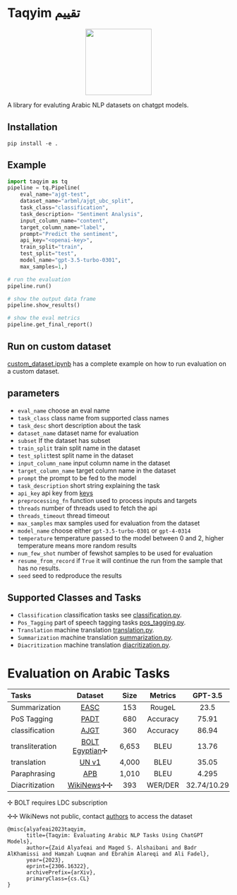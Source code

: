# Taqyim تقييم

<p align="center">
    <img width = "150px" src="https://github.com/ARBML/Taqyim/assets/15667714/6710535a-4d0b-4c1a-8c35-49b2e2110600"></img>
</p>

A library for evaluting Arabic NLP datasets on chatgpt models. 

## Installation

```
pip install -e .
```

## Example 

```python
import taqyim as tq
pipeline = tq.Pipeline(
    eval_name="ajgt-test",
    dataset_name="arbml/ajgt_ubc_split",
    task_class="classification",
    task_description= "Sentiment Analysis",
    input_column_name="content",
    target_column_name="label",
    prompt="Predict the sentiment",
    api_key="<openai-key>",
    train_split="train",
    test_split="test",
    model_name="gpt-3.5-turbo-0301",
    max_samples=1,)

# run the evaluation
pipeline.run()

# show the output data frame
pipeline.show_results()

# show the eval metrics
pipeline.get_final_report()

```

## Run on custom dataset

[custom_dataset.ipynb](notebooks/custom_dataset.ipynb) has a complete example on how to run evaluation on a custom dataset. 


## parameters

-    `eval_name` choose an eval name
-    `task_class` class name from supported class names
-    `task_desc` short description about the task
-    `dataset_name` dataset name for evaluation
-    `subset` If the dataset has subset
-    `train_split` train split name in the dataset
-    `test_split`test split name in the dataset
-    `input_column_name` input column name in the dataset
-    `target_column_name` target column name in the dataset
-    `prompt` the prompt to be fed to the model
-    `task_description` short string explaining the task
-    `api_key` api key from [keys](https://platform.openai.com/account/api-keys)
-    `preprocessing_fn` function used to process inputs and targets 
-    `threads` number of threads used to fetch the api
-    `threads_timeout` thread timeout 
-    `max_samples` max samples used for evaluation from the dataset 
-    `model_name` choose either `gpt-3.5-turbo-0301` or `gpt-4-0314`
-    `temperature` temperature passed to the model between 0 and 2, higher temperature means more random results
-    `num_few_shot` number of fewshot samples to be used for evaluation
-    `resume_from_record` if `True` it will continue the run from the sample that has no results. 
-    `seed` seed to redproduce the results

## Supported Classes and Tasks

* `Classification` classification tasks see [classification.py](examples/classification.py).
* `Pos_Tagging` part of speech tagging tasks [pos_tagging.py](examples/pos_tagging.py).
* `Translation` machine translation [translation.py](examples/translation.py).
* `Summarization` machine translation [summarization.py](examples/summarization.py).
* `Diacritization` machine translation [diacritization.py](examples/diacritization.py).

# Evaluation on Arabic Tasks 

|Tasks              |Dataset        |Size       |Metrics	    |GPT-3.5 	    |GPT-4      |SoTA|
| :---              | :---:         | :---:     | :---:         | :---:         | :---:     |:---:|
|Summarization      |[EASC](https://huggingface.co/datasets/arbml/EASC)	        |153	    |RougeL	        |23.5		    |18.25	    |13.3|
|PoS Tagging	    |[PADT](https://huggingface.co/datasets/universal_dependencies/viewer/ar_padt/train)	        |680        |Accuracy	    |75.91		    |86.29	    |96.83|
|classification	    |[AJGT](https://huggingface.co/datasets/ajgt_twitter_ar)	        |360        |Accuracy	    |86.94		    |90.30	    |96.11|	
|transliteration	|[BOLT Egyptian](https://catalog.ldc.upenn.edu/LDC2021T17)✢  |6,653      |BLEU           |13.76		    |27.66	    |65.88|
|translation	    |[UN v1](https://drive.google.com/file/d/13GI1F1hvwpMUGBSa0QC6ov4eE57GC_Zx/view)          |4,000	    |BLEU	        |35.05		    |38.83	    |53.29|
|Paraphrasing	    |[APB](https://github.com/marwah2001/Arabic-Paraphrasing-Benchmark)	        |1,010      |BLEU	        |4.295		    |6.104	    |17.52|
|Diacritization	    |[WikiNews](https://aclanthology.org/W17-1302/)✢✢      |393	    |WER/DER	    |32.74/10.29	| 38.06/11.64		   |4.49/1.21|

✢ BOLT requires LDC subscription

✢✢ WikiNews not public, contact [authors](https://aclanthology.org/W17-1302/) to access the dataset

```
@misc{alyafeai2023taqyim,
      title={Taqyim: Evaluating Arabic NLP Tasks Using ChatGPT Models}, 
      author={Zaid Alyafeai and Maged S. Alshaibani and Badr AlKhamissi and Hamzah Luqman and Ebrahim Alareqi and Ali Fadel},
      year={2023},
      eprint={2306.16322},
      archivePrefix={arXiv},
      primaryClass={cs.CL}
}
```
